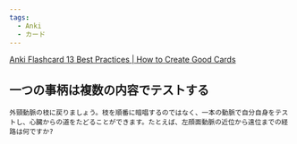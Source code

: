 ```yaml
---
tags:
  - Anki
  - カード
---
```

[Anki Flashcard 13 Best Practices | How to Create Good Cards](https://medschoolinsiders.com/medical-student/anki-flashcard-best-practices-how-to-create-good-cards/)

## 一つの事柄は複数の内容でテストする

```
外頸動脈の枝に戻りましょう。枝を順番に暗唱するのではなく、一本の動脈で自分自身をテストし、心臓からの道をたどることができます。たとえば、左顔面動脈の近位から遠位までの経路は何ですか?
```


